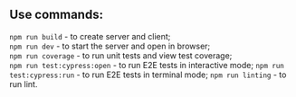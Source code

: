 ## Use commands:
`npm run build` - to create server and client;  
`npm run dev` - to start the server and open in browser;  
`npm run coverage` - to run unit tests and view test coverage;  
`npm run test:cypress:open` - to run E2E tests in interactive mode;
`npm run test:cypress:run` - to run E2E tests in terminal mode; 
`npm run linting` - to run lint.

